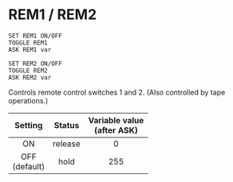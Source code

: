 # REM1 / REM2

`SET REM1 ON/OFF`  
`TOGGLE REM1`  
`ASK REM1 var`

`SET REM2 ON/OFF`  
`TOGGLE REM2`  
`ASK REM2 var`

Controls remote control switches 1 and 2. (Also controlled by tape operations.)

|Setting|Status|Variable value<br>(after ASK)|
|:----:|:----:|:----:|
|ON|release|0|
|OFF<br>(default)|hold|255|